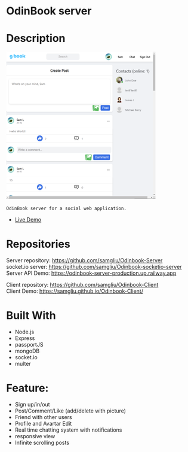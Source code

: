 # OdinBook server

# Description

[<img alt="" width="400px" src="images/odinBook.png" />](https://samgliu.github.io/Odinbook-Client/)

    OdinBook server for a social web application.

- [Live Demo](https://samgliu.github.io/Odinbook-Client/)

# Repositories

Server repository: https://github.com/samgliu/Odinbook-Server  
socket.io server: https://github.com/samgliu/Odinbook-socketio-server  
Server API Demo: https://odinbook-server-production.up.railway.app

Client repository: https://github.com/samgliu/Odinbook-Client  
Client Demo: https://samgliu.github.io/Odinbook-Client/

# Built With

- Node.js
- Express
- passportJS
- mongoDB
- socket.io
- multer

# Feature:

- Sign up/in/out
- Post/Comment/Like (add/delete with picture)
- Friend with other users
- Profile and Avartar Edit
- Real time chatting system with notifications
- responsive view
- Infinite scrolling posts
